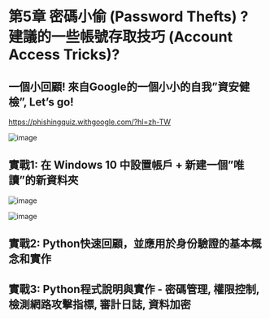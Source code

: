# 第5章 密碼小偷 (Password Thefts) ? 建議的一些帳號存取技巧 (Account Access Tricks)?

## 一個小回顧! 來自Google的一個小小的自我”資安健檢”, Let’s go!

https://phishingquiz.withgoogle.com/?hl=zh-TW

![image](https://user-images.githubusercontent.com/89304181/229337789-660e4066-e1bf-4763-877e-67181428bbe6.png)

## 實戰1: 在 Windows 10  中設置帳戶 + 新建一個”唯讀”的新資料夾

![image](https://user-images.githubusercontent.com/89304181/229337835-a56b106e-20d0-4c26-b9d4-2eeaaf04cf3e.png)

![image](https://user-images.githubusercontent.com/89304181/229337854-2b76b9d6-dae8-4f88-aaa3-e620225a4cb6.png)


## 實戰2: Python快速回顧，並應用於身份驗證的基本概念和實作




## 實戰3: Python程式說明與實作 - 密碼管理, 權限控制, 檢測網路攻擊指標, 審計日誌, 資料加密



